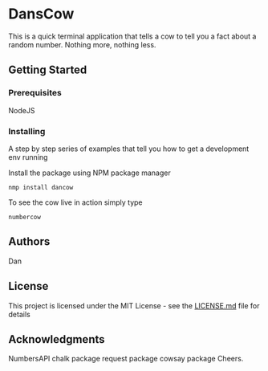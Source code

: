 # DansCow

This is a quick terminal application that tells a cow to tell you a fact about a random
number. Nothing more, nothing less.

## Getting Started

### Prerequisites

NodeJS



### Installing

A step by step series of examples that tell you how to get a development env running

Install the package using NPM package manager

```
nmp install dancow
```



To see the cow live in action simply type

```
numbercow
```




## Authors

Dan

## License

This project is licensed under the MIT License - see the [LICENSE.md](LICENSE.md) file for details

## Acknowledgments

NumbersAPI
chalk package
request package
cowsay package
Cheers.
